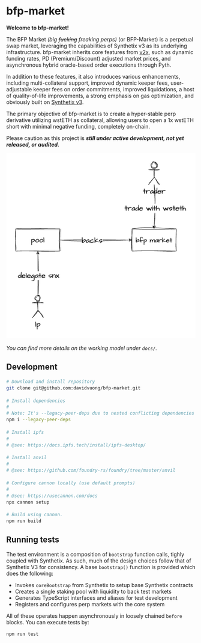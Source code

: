 # bfp-market

**Welcome to bfp-market!**

The BFP Market _(big ~~fucking~~ freaking perps)_ (or BFP-Market) is a perpetual swap market, leveraging the capabilities of Synthetix v3 as its underlying infrastructure. bfp-market inherits core features from [v2x](https://github.com/Synthetixio/synthetix/tree/develop/contracts), such as dynamic funding rates, PD (Premium/Discount) adjusted market prices, and asynchronous hybrid oracle-based order executions through Pyth.

In addition to these features, it also introduces various enhancements, including multi-collateral support, improved dynamic keeper fees, user-adjustable keeper fees on order commitments, improved liquidations, a host of quality-of-life improvements, a strong emphasis on gas optimization, and obviously built on [Synthetix v3](https://github.com/Synthetixio/synthetix-v3).

The primary objective of bfp-market is to create a hyper-stable perp derivative utilizing wstETH as collateral, allowing users to open a 1x wstETH short with minimal negative funding, completely on-chain.

Please caution as this project is **_still under active development, not yet released, or audited_**.

<p align="center">
  <img src="./docs/images/summary.png">
</p>

_You can find more details on the working model under `docs/`._

## Development

```bash
# Download and install repository
git clone git@github.com:davidvuong/bfp-market.git

# Install dependencies
#
# Note: It's --legacy-peer-deps due to nested conflicting dependencies on cannon.
npm i --legacy-peer-deps

# Install ipfs
#
# @see: https://docs.ipfs.tech/install/ipfs-desktop/

# Install anvil
#
# @see: https://github.com/foundry-rs/foundry/tree/master/anvil

# Configure cannon locally (use default prompts)
#
# @see: https://usecannon.com/docs
npx cannon setup

# Build using cannon.
npm run build
```

## Running tests

The test environment is a composition of `bootstrap` function calls, tighly coupled with Synthetix. As such, much of the design choices follow that of Synthetix V3 for consistency. A base `bootstrap()` function is provided which does the following:

- Invokes `coreBootstrap` from Synthetix to setup base Synthetix contracts
- Creates a single staking pool with liquidity to back test markets
- Generates TypeScript interfaces and aliases for test development
- Registers and configures perp markets with the core system

All of these operates happen asynchronously in loosely chained `before` blocks. You can execute tests by:

```bash
npm run test
```
